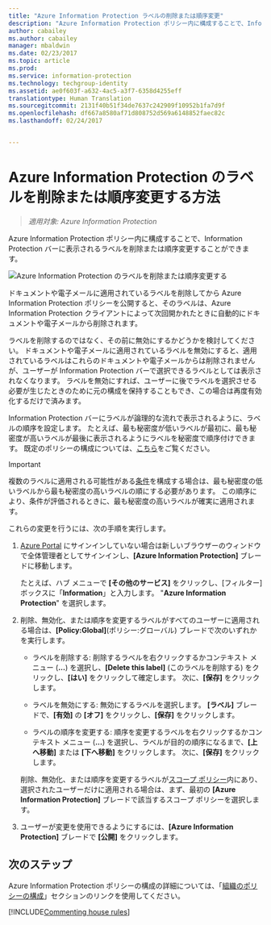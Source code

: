 ```yaml
---
title: "Azure Information Protection ラベルの削除または順序変更"
description: "Azure Information Protection ポリシー内に構成することで、Information Protection バーに表示されるラベルを削除または順序変更することができます。"
author: cabailey
ms.author: cabailey
manager: mbaldwin
ms.date: 02/23/2017
ms.topic: article
ms.prod: 
ms.service: information-protection
ms.technology: techgroup-identity
ms.assetid: ae0f603f-a632-4ac5-a3f7-6358d4255eff
translationtype: Human Translation
ms.sourcegitcommit: 2131f40b51f34de7637c242909f10952b1fa7d9f
ms.openlocfilehash: df667a8580af71d808752d569a6148852faec82c
ms.lasthandoff: 02/24/2017


---
```


# <a name="how-to-delete-or-reorder-a-label-for-azure-information-protection"></a>Azure Information Protection のラベルを削除または順序変更する方法

>*適用対象: Azure Information Protection*

Azure Information Protection ポリシー内に構成することで、Information Protection バーに表示されるラベルを削除または順序変更することができます。

![Azure Information Protection のラベルを削除または順序変更する](../media/info-protect-contextmenu.png)

ドキュメントや電子メールに適用されているラベルを削除してから Azure Information Protection ポリシーを公開すると、そのラベルは、Azure Information Protection クライアントによって次回開かれたときに自動的にドキュメントや電子メールから削除されます。

ラベルを削除するのではなく、その前に無効にするかどうかを検討してください。 ドキュメントや電子メールに適用されているラベルを無効にすると、適用されているラベルはこれらのドキュメントや電子メールからは削除されませんが、ユーザーが Information Protection バーで選択できるラベルとしては表示されなくなります。 ラベルを無効にすれば、ユーザーに後でラベルを選択させる必要が生じたときのために元の構成を保持することもでき、この場合は再度有効化するだけで済みます。

Information Protection バーにラベルが論理的な流れで表示されるように、ラベルの順序を設定します。 たとえば、最も秘密度が低いラベルが最初に、最も秘密度が高いラベルが最後に表示されるようにラベルを秘密度で順序付けできます。 既定のポリシーの構成については、[こちら](configure-policy-default.md)をご覧ください。

> [!IMPORTANT]
>複数のラベルに適用される可能性がある[条件](configure-policy-classification.md)を構成する場合は、最も秘密度の低いラベルから最も秘密度の高いラベルの順にする必要があります。 この順序により、条件が評価されるときに、最も秘密度の高いラベルが確実に適用されます。


これらの変更を行うには、次の手順を実行します。

1. [Azure Portal](https://portal.azure.com) にサインインしていない場合は新しいブラウザーのウィンドウで全体管理者としてサインインし、**[Azure Information Protection]** ブレードに移動します。 
    
    たとえば、ハブ メニューで **[その他のサービス]** をクリックし、[フィルター] ボックスに「**Information**」と入力します。 "**Azure Information Protection**" を選択します。

2. 削除、無効化、または順序を変更するラベルがすべてのユーザーに適用される場合は、**[Policy:Global]**(ポリシー:グローバル) ブレードで次のいずれかを実行します。 

    - ラベルを削除する: 削除するラベルを右クリックするかコンテキスト メニュー (**...**) を選択し、**[Delete this label]** (このラベルを削除する) をクリックし、**[はい]** をクリックして確定します。 次に、**[保存]** をクリックします。 

    - ラベルを無効にする: 無効にするラベルを選択します。 **[ラベル]** ブレードで、**[有効]** の **[オフ]** をクリックし、**[保存]** をクリックします。

    - ラベルの順序を変更する: 順序を変更するラベルを右クリックするかコンテキスト メニュー (**...**) を選択し、ラベルが目的の順序になるまで、**[上へ移動]** または **[下へ移動]** をクリックします。 次に、**[保存]** をクリックします。 

     削除、無効化、または順序を変更するラベルが[スコープ ポリシー](configure-policy-scope.md)内にあり、選択されたユーザーだけに適用される場合は、まず、最初の **[Azure Information Protection]** ブレードで該当するスコープ ポリシーを選択します。

3. ユーザーが変更を使用できるようにするには、**[Azure Information Protection]** ブレードで **[公開]** をクリックします。

## <a name="next-steps"></a>次のステップ

Azure Information Protection ポリシーの構成の詳細については、「[組織のポリシーの構成](configure-policy.md#configuring-your-organizations-policy)」セクションのリンクを使用してください。  

[!INCLUDE[Commenting house rules](../includes/houserules.md)]



